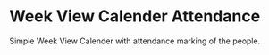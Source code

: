# Week View Calender Attendance

Simple Week View Calender with attendance marking of the people.



